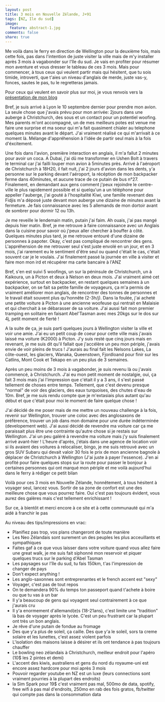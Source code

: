 ```yaml
---
layout: post
title: 3 mois en Nouvelle Zélande, J+91
tags: [NZ, Ile du sud]
image:
  feature: abstract-1.jpg
comments: false
share: true
---
```


Me voilà dans le ferry en direction de Wellington pour la deuxième fois, mais cette fois, pas dans l'intention de juste visiter la ville mais de m'y installer après 3 mois à vagabonder sur l'île du sud. Je vais en profiter pour résumer mon aventure et vous dresser le tableau de ces 3 mois. Mais pour commencer, à tous ceux qui veulent partir mais qui hésitent, que tu sois timide, introverti, que t'aies un niveau d'anglais de merde, juste vas-y, fonces, sautes le pas, tu le regretteras jamais.

Pour ceux qui veulent en savoir plus sur moi, je vous renvois vers la <a href="http://blog.gaeldestrem.fr/depart-en-nz-j-19/">présentation de mon blog </a>

Bref, je suis arrivé à Lyon le 10 septembre dernier pour prendre mon avion. La seule chose que j'avais prévu pour mon arrivée: 2jours dans une auberge à Christchurch, des sous et un contact pour un potentiel woofing. Mes parents m'ont accompagné, un de mes meilleurs potes est venue me faire une surprise et ma soeur qui m'a fait quasiment chialer au telephone quelques minutes avant le départ. J'ai vraiment réalisé ce qui m'arrivait à ce moment là. Mélange d'appréhension à l'idée de partir seul mais à la fois d'éxcitement. 

Une fois dans l'avion, première interaction en anglais, il m'a fallut 2 minutes pour avoir un coca. A Dubai, j'ai dû me transformer en Ushen Bolt à travers le terminal car j'ai failli louper mon avion à 5minutes près. Arrivé à l'aéroport de Christchurch à 18H20, il fait nuit, j'ai 2 jours d'avion dans les dents, y'a personne sur le parking devant l'aéroport, la récéption de mon backpacker ferme dans 40minutes, et aucune trace de ce putain de bus n°27. Finalement, en demandant aux gens comment j'peux rejoindre le centre-ville le plus rapidement possible et si quelqu'un a un téléphone pour appeller l'auberge, j'ai gouté à l'hospitalité Kiwi, une famille revenant des Fidjis m'a déposé juste devant mon auberge une dizaine de minutes avant la fermeture. Je fais connaissance avec les 5 allemands de mon dortoir avant de sombrer pour dormir 12 ou 13h.

Je me reveille le lendemain matin, putain j'ai faim. Ah ouais, j'ai pas mangé depuis hier matin. Bref, je me retrouve à faire connaissance avec un Anglais dans la cuisine pour savoir où j'peux aller chercher à bouffer à côté. Quelques minutes plus tard, je me retrouve entouré d'une dizaine de personnes à papoter. Okay, c'est pas compliqué de rencontrer des gens. L'appréhension de me retrouver seul s'est juste envolé en un jour, et en 3 mois, j'ai rarement eu le sentiment d'être seul ou quand c'était le cas, c'était souvent car je le voulais. J'ai finalement passé la journée en ville à visiter et faire mon mon ird et récupérer ma carte bancaire à l'ANZ 

Bref, s'en est suivi 5 woofings, un sur la péninsule de Christchurch, un à Kaikoura, un à Picton et deux à Nelson en deux mois. J'ai vraiment aimé cet expérience, surtout en backpacker, en restant quelques semaines à un backpacker, on se fait sa petite famille de voyageurs, ça m'a permis de vraiment améliorer mon anglais, de rencontrer des tonnes de personnes et le travail était souvent plus qu'honnête (2-3h/j). Dans la foulée, j'ai acheté une petite voiture à Picton à une ancienne woofeuse qui rentrait en Malaisie et qui cherchait à se débarasser de sa voiture. J'ai aussi fait mon premier tramping en solitaire en faisant Abel'Tasman avec mes 20kgs sur le dos sur 4j, petit moment de fierté ! 

A la suite de ça, je suis parti quelques jours à Wellington visiter la ville et voir une amie. J'ai eu un petit coup de coeur pour cette ville mais j'avais laissé ma voiture (K2000) à Picton. J'y suis resté que cinq jours mais en revenant, je me suis dit qu'il fallait que j'accélère un peu mon périple, j'avais envie de voir pleins de trucs ! J'aurais au final fait les Nelsons Lakes, La côte-ouest, les glaciers, Wanaka, Queenstown, Fjordloand pour finir sur les Catlins, Mont Cook et Tekapo en un peu plus de 3 semaines.

Après un peu moins de 3 mois à vagabonder, je suis revenu là ou j'avais commencé, à Christchurch. J'ai eu mon petit moment de nostalgie, oui, ça fait 3 mois mais j'ai l'impression que c'était il y a 3 ans, il s'est passé tellement de choses entre temps. Tellement, que c'est devenu presque "normal" de voir des glaciers, des eaux turquoises, des chutes d'eau de 10m. Bref, je me suis rendu compte que je m'extasiais plus autant qu'au début et que c'était pour moi le moment de faire quelque chose ! 

J'ai décidé de me poser mais de me mettre un nouveau challenge à la fois, revenir sur Wellington, trouver une coloc avec des anglosaxons de préférence, trouver un job dans mon domaine pour une durée indéterminée (developement web). J'ai aussi décidé de revendre ma voiture car ça me paraissait plus être une contrainte qu'autre chose si je restais sur Wellington. J'ai un peu galéré à revendre ma voiture mais j'y suis finalement arrivé avant-hier ! L'heure d'après, j'étais dans une agence de location voir si ils avaient des voitures à relocaliser, bingo, je me suis retrouvé avec un gros SUV Subaru qui devait valoir 30 fois le prix de mon ancienne bagnole à déplacer de Christchurch à Wellington (J'ai juste à payer l'essence). J'en ai profité pour faire quelques stops sur la route pour passer le bonjour à certaines personnes qui ont marqué mon périple et me voilà aujourd'hui dans le ferry à rédiger ce petit bilan 

Voilà pour ces 3 mois en Nouvelle Zélande, honnêtement, à tous hésitent à voyager seul, lancez vous. Sortir de sa zone de confort est une des meilleure chose que vous pourrez faire. Oui c'est pas toujours évident, vous aurez des galères mais c'est tellement enrichissant ! 

Sur ce, à bientôt et merci encore à ce site et à cette communauté qui m'a aidé à franchir le pas 

Au niveau des tips/impressions en vrac:
* Planifiez pas trop, vos plans changeront de toute manière
* Les Neo Zélandais sont surement un des peuples les plus acceuillants et sympathiques 
* Faites gaf à ce que vous laisser dans votre voiture quand vous allez faire une great walk, je me suis fait siphonné mon reservoir et piquer quelques trucs sur le parking d'Abel Tasman
* Les paysages sur l'île du sud, tu fais 150km, t'as l'impression de changer de pays
* Don't expect anything !
* Les anglo-saxonnes sont entreprenantes et le french accent est "sexy" 
* Voyager, c'est pas de tout repos
* On te demandera 90% du temps ton passeport quand t'achete à boire ou que tu vas à un bar
* Il y'a beaucoup de gens qui voyagent seul contrairement à ce que j'aurais cru
* Il y'a enormement d'allemand(e)s (18-21ans), c'est limite une "tradition" là bas de voyager après le lycée. C'est un peu frustrant car la plupart ont très un bon anglais.
* Je rêve d'une putain de fondue au fromage
* Des que y'a plus de soleil, ça caille. Des que y'a le soleil, sors ta creme solaire et les lunettes, c'est assez violent parfois
* L'isolation des maisons laisse à désirer et ils ont tendance à pas toujours chauffer
* Le bowling neo zélandais à Christchurch, meilleur endroit pour l'apéro (10$ les 2 pintes et demi)
* L'accent des kiwis, australiens et gens du nord du royaume-uni est encore assez hardcore pour moi après 3 mois
* Pouvoir regarder youtube en NZ est un luxe (leurs connections sont vraiment pourries à la plupart des endroits)
* la Sim Spark pour 19$ c'est vraiment pas mal, 500mo de data, spotify, free wifi à pas mal d'endroits, 250mo en rab des fois gratos, fb/twitter qui compte pas dans la consommation data